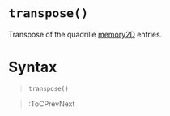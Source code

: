 # `transpose()`

Transpose of the quadrille [memory2D](/docs/props#memory2d) entries.

# Syntax

> `transpose()`

> :ToCPrevNext